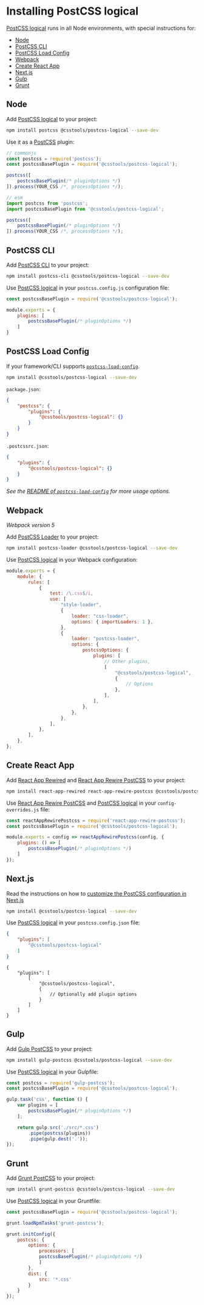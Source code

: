 # Installing PostCSS logical

[PostCSS logical] runs in all Node environments, with special instructions for:

- [Node](#node)
- [PostCSS CLI](#postcss-cli)
- [PostCSS Load Config](#postcss-load-config)
- [Webpack](#webpack)
- [Create React App](#create-react-app)
- [Next.js](#nextjs)
- [Gulp](#gulp)
- [Grunt](#grunt)

## Node

Add [PostCSS logical] to your project:

```bash
npm install postcss @csstools/postcss-logical --save-dev
```

Use it as a [PostCSS] plugin:

```js
// commonjs
const postcss = require('postcss');
const postcssBasePlugin = require('@csstools/postcss-logical');

postcss([
	postcssBasePlugin(/* pluginOptions */)
]).process(YOUR_CSS /*, processOptions */);
```

```js
// esm
import postcss from 'postcss';
import postcssBasePlugin from '@csstools/postcss-logical';

postcss([
	postcssBasePlugin(/* pluginOptions */)
]).process(YOUR_CSS /*, processOptions */);
```

## PostCSS CLI

Add [PostCSS CLI] to your project:

```bash
npm install postcss-cli @csstools/postcss-logical --save-dev
```

Use [PostCSS logical] in your `postcss.config.js` configuration file:

```js
const postcssBasePlugin = require('@csstools/postcss-logical');

module.exports = {
	plugins: [
		postcssBasePlugin(/* pluginOptions */)
	]
}
```

## PostCSS Load Config

If your framework/CLI supports [`postcss-load-config`](https://github.com/postcss/postcss-load-config).

```bash
npm install @csstools/postcss-logical --save-dev
```

`package.json`:

```json
{
	"postcss": {
		"plugins": {
			"@csstools/postcss-logical": {}
		}
	}
}
```

`.postcssrc.json`:

```json
{
	"plugins": {
		"@csstools/postcss-logical": {}
	}
}
```

_See the [README of `postcss-load-config`](https://github.com/postcss/postcss-load-config#usage) for more usage options._

## Webpack

_Webpack version 5_

Add [PostCSS Loader] to your project:

```bash
npm install postcss-loader @csstools/postcss-logical --save-dev
```

Use [PostCSS logical] in your Webpack configuration:

```js
module.exports = {
	module: {
		rules: [
			{
				test: /\.css$/i,
				use: [
					"style-loader",
					{
						loader: "css-loader",
						options: { importLoaders: 1 },
					},
					{
						loader: "postcss-loader",
						options: {
							postcssOptions: {
								plugins: [
									// Other plugins,
									[
										"@csstools/postcss-logical",
										{
											// Options
										},
									],
								],
							},
						},
					},
				],
			},
		],
	},
};
```

## Create React App

Add [React App Rewired] and [React App Rewire PostCSS] to your project:

```bash
npm install react-app-rewired react-app-rewire-postcss @csstools/postcss-logical --save-dev
```

Use [React App Rewire PostCSS] and [PostCSS logical] in your
`config-overrides.js` file:

```js
const reactAppRewirePostcss = require('react-app-rewire-postcss');
const postcssBasePlugin = require('@csstools/postcss-logical');

module.exports = config => reactAppRewirePostcss(config, {
	plugins: () => [
		postcssBasePlugin(/* pluginOptions */)
	]
});
```

## Next.js

Read the instructions on how to [customize the PostCSS configuration in Next.js](https://nextjs.org/docs/advanced-features/customizing-postcss-config)

```bash
npm install @csstools/postcss-logical --save-dev
```

Use [PostCSS logical] in your `postcss.config.json` file:

```json
{
	"plugins": [
		"@csstools/postcss-logical"
	]
}
```

```json5
{
	"plugins": [
		[
			"@csstools/postcss-logical",
			{
				// Optionally add plugin options
			}
		]
	]
}
```

## Gulp

Add [Gulp PostCSS] to your project:

```bash
npm install gulp-postcss @csstools/postcss-logical --save-dev
```

Use [PostCSS logical] in your Gulpfile:

```js
const postcss = require('gulp-postcss');
const postcssBasePlugin = require('@csstools/postcss-logical');

gulp.task('css', function () {
	var plugins = [
		postcssBasePlugin(/* pluginOptions */)
	];

	return gulp.src('./src/*.css')
		.pipe(postcss(plugins))
		.pipe(gulp.dest('.'));
});
```

## Grunt

Add [Grunt PostCSS] to your project:

```bash
npm install grunt-postcss @csstools/postcss-logical --save-dev
```

Use [PostCSS logical] in your Gruntfile:

```js
const postcssBasePlugin = require('@csstools/postcss-logical');

grunt.loadNpmTasks('grunt-postcss');

grunt.initConfig({
	postcss: {
		options: {
			processors: [
			postcssBasePlugin(/* pluginOptions */)
			]
		},
		dist: {
			src: '*.css'
		}
	}
});
```

[Gulp PostCSS]: https://github.com/postcss/gulp-postcss
[Grunt PostCSS]: https://github.com/nDmitry/grunt-postcss
[PostCSS]: https://github.com/postcss/postcss
[PostCSS CLI]: https://github.com/postcss/postcss-cli
[PostCSS Loader]: https://github.com/postcss/postcss-loader
[PostCSS logical]: https://github.com/csstools/postcss-plugins/tree/main/plugins/postcss-logical
[React App Rewire PostCSS]: https://github.com/csstools/react-app-rewire-postcss
[React App Rewired]: https://github.com/timarney/react-app-rewired
[Next.js]: https://nextjs.org

